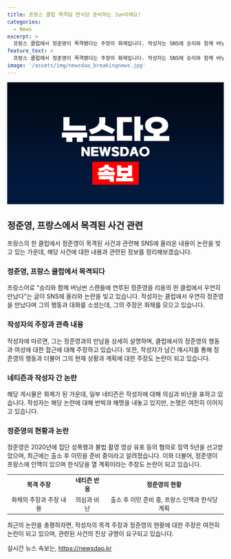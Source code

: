```yaml
---
title: 프랑스 클럽 목격담 한식당 준비하는 Jun이에요!
categories:
  - News
excerpt: >
  프랑스 클럽에서 정준영이 목격됐다는 주장이 화제입니다. 작성자는 SNS에 승리와 함께 버닝썬 스캔들에 연루된 정준영을 리옹의 한 클럽에서 우연히 만났다며 상세한 이야기를 전했습니다. 작성자는 정준영이 한 여성에 접근하는 것을 목격하고 그를 경계하고 싶었다고 전했으며, 정준영이 자신을 팔로우하고 스위스와 벨기에에서 일하고 한식당을 열 계획이라고 주장했습니다. 하지만 이에 대한 일부 네티즌들의 의혹과 비난도 이어졌습니다. 현재 정준영은 출소 후 이민을 준비 중이며, 작성자의 주장에 논란이 일고 있습니다.
feature_text: >
  프랑스 클럽에서 정준영이 목격됐다는 주장이 화제입니다. 작성자는 SNS에 승리와 함께 버닝썬 스캔들에 연루된 정준영을 리옹의 한 클럽에서 우연히 만났다며 상세한 이야기를 전했습니다. 작성자는 정준영이 한 여성에 접근하는 것을 목격하고 그를 경계하고 싶었다고 전했으며, 정준영이 자신을 팔로우하고 스위스와 벨기에에서 일하고 한식당을 열 계획이라고 주장했습니다. 하지만 이에 대한 일부 네티즌들의 의혹과 비난도 이어졌습니다. 현재 정준영은 출소 후 이민을 준비 중이며, 작성자의 주장에 논란이 일고 있습니다.
image: '/assets/img/newsdao_breakingnews.jpg'
---
```


<p><img src="/assets/img/newsdao_breakingnews.jpg" alt="firstkoreanews 속보" /></p>

<h2 data-ke-size="size26">정준영, 프랑스에서 목격된 사건 관련</h2>

<p data-ke-size="size16">프랑스의 한 클럽에서 정준영이 목격된 사건과 관련해 SNS에 올라온 내용이 논란을 빚고 있는 가운데, 해당 사건에 대한 내용과 관련된 정보를 정리해보겠습니다.</p>

<h3><b>정준영, 프랑스 클럽에서 목격되다</b></h3>

<p data-ke-size="size16">프랑스어로 "승리와 함께 버닝썬 스캔들에 연루된 정준영을 리옹의 한 클럽에서 우연히 만났다"는 글이 SNS에 올라와 논란을 빚고 있습니다. 작성자는 클럽에서 우연히 정준영을 만났다며 그의 행동과 대화를 소셨는데, 그의 주장은 화제를 모으고 있습니다.</p>

<h3><b>작성자의 주장과 관측 내용</b></h3>

<p data-ke-size="size16">작성자에 따르면, 그는 정준영과의 만남을 상세히 설명하며, 클럽에서의 정준영의 행동과 여성에 대한 접근에 대해 주장하고 있습니다. 또한, 작성자가 남긴 메시지를 통해 정준영의 행동과 더불어 그의 현재 상황과 계획에 대한 주장도 논란이 되고 있습니다.</p>

<h3><b>네티즌과 작성자 간 논란</b></h3>

<p data-ke-size="size16">해당 게시물은 화제가 된 가운데, 일부 네티즌은 작성자에 대해 의심과 비난을 표하고 있습니다. 작성자는 해당 논란에 대해 반박과 해명을 내놓고 있지만, 논쟁은 여전히 이어지고 있습니다.</p>

<h3><b>정준영의 현황과 논란</b></h3>

<p data-ke-size="size16">정준영은 2020년에 집단 성폭행과 불법 촬영 영상 유포 등의 혐의로 징역 5년을 선고받았으며, 최근에는 출소 후 이민을 준비 중이라고 알려졌습니다. 이와 더불어, 정준영이 프랑스에 인맥이 있으며 한식당을 열 계획이라는 주장도 논란이 되고 있습니다.</p>

<table>
    <tr>
        <td style="text-align: center; height: 17px;"><b>목격 주장</b></td>
        <td style="text-align: center; height: 17px;"><b>네티즌 반응</b></td>
        <td style="text-align: center; height: 17px;"><b>정준영의 현황</b></td>
    </tr>
    <tr>
        <td style="text-align: center; height: 17px;">화제의 주장과 주장 내용</td>
        <td style="text-align: center; height: 17px;">의심과 비난</td>
        <td style="text-align: center; height: 17px;">출소 후 이민 준비 중, 프랑스 인맥과 한식당 계획</td>
    </tr>
</table>

<p data-ke-size="size16">최근의 논란을 총평하자면, 작성자의 목격 주장과 정준영의 현황에 대한 주장은 여전히 논란이 되고 있으며, 관련된 사건의 진상 규명이 요구되고 있습니다.</p>
실시간 뉴스 속보는, <a href="https://newsdao.kr" rel="dofollow">https://newsdao.kr</a>


